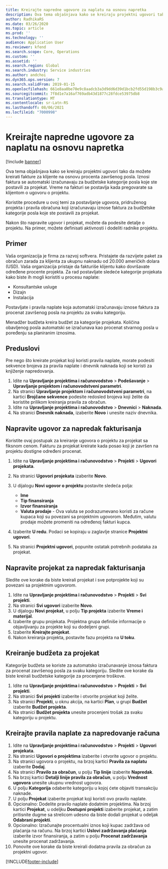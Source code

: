 ```yaml
---
title: Kreirajte napredne ugovore za naplatu na osnovu napretka
description: Ova tema objašnjava kako se kreiraju projektni ugovori tako da možete generisati fakture za klijente na osnovu procenta završenog posla.
author: RadhikaRS
ms.date: 03/26/2020
ms.topic: article
ms.prod: ''
ms.technology: ''
audience: Application User
ms.reviewer: kfend
ms.search.scope: Core, Operations
ms.custom: ''
ms.assetid: ''
ms.search.region: Global
ms.search.industry: Service industries
ms.author: andchoi
ms.dyn365.ops.version: 7
ms.search.validFrom: 2019-01-15
ms.openlocfilehash: 661e8aa0be70e9c8aadcb3a3d9dd6d39d1bcb2fd55d198b3c9af19fc2d0ae9d3
ms.sourcegitcommit: 7f8d1e7a16af769adb43d1877c28fdce53975db8
ms.translationtype: MT
ms.contentlocale: sr-Latn-RS
ms.lasthandoff: 08/06/2021
ms.locfileid: "7000998"
---
```

# <a name="create-advanced-contracts-for-billing-based-on-progress"></a>Kreirajte napredne ugovore za naplatu na osnovu napretka
[!include [banner](../includes/banner.md)]

Ova tema objašnjava kako se kreiraju projektni ugovori tako da možete kreirati fakture za klijente na osnovu procenta završenog posla. Iznosi faktura se automatski izračunavaju za budžetske kategorije posla koje ste postavili za projekat. Vreme na fakturi se postavlja kada pregovarate sa klijentom o ugovoru o projektu.

Koristite procedure u ovoj temi za postavljanje ugovora, pridruženog projekta i pravila obračuna koji izračunavaju iznose faktura za budžetske kategorije posla koje ste postavili za projekat.

Nakon što napravite ugovor i projekat, možete da podesite detalje o projektu. Na primer, možete definisati aktivnosti i dodeliti radnike projektu.

## <a name="example"></a>Primer

Vaša organizacija je firma za razvoj softvera. Pristajete da razvijete paket za obračun zarada za klijenta za ukupnu naknadu od 20.000 američkih dolara (USD). Vaša organizacija pristaje da fakturiše klijentu kako dovršavate određene procente projekta. Za rad postavljate sledeće kategorije projekata kako biste ih mogli koristiti u procesu naplate:

- Konsultantske usluge
- Dizajn
- Instalacija

Postavljate i pravila naplate koja automatski izračunavaju iznose faktura za procenat završenog posla na projektu za svaku kategoriju.

Menadžer budžeta kreira budžet za kategorije projekata. Količina obavljenog posla automatski se izračunava kao procenat stvarnog posla u poređenju sa planiranim iznosima.

## <a name="prerequisites"></a>Preduslovi

Pre nego što kreirate projekat koji koristi pravila naplate, morate podesiti sekvence brojeva za pravila naplate i dnevnik naknada koji se koristi za knjiženje napredovanja.

1. Idite na **Upravljanje projektima i računovodstvo** \> **Podešavanje** \> **Upravljanje projektom i računovodstveni parametri**.
2. Na stranici **Upravljanje projektom i računovodstveni parametri**, na kartici **Brojčane sekvence** podesite redosled brojeva koji želite da koristite prilikom kreiranja pravila za obračun.
3. Idite na **Upravljanje projektima i računovodstvo** \> **Dnevnici** \> **Naknada**.
4. Na stranici **Dnevnik naknada**, izaberite **Novo** i unesite naziv dnevnika.

## <a name="create-a-contract-for-progress-billings"></a>Napravite ugovor za napredak fakturisanja

Koristite ovaj postupak za kreiranje ugovora o projektu za projekat sa fiksnom cenom. Fakturu za projekat kreirate kada posao koji je završen na projektu dostigne određeni procenat.

1. Idite na **Upravljanje projektima i računovodstvo** \> **Projekti** \> **Ugovori projekata**.
2. Na stranici **Ugovori projekata** izaberite **Novo**.
3. U dijalogu **Novi ugovor o projektu** postavite sledeća polja:

    - **Ime**
    - **Tip finansiranja**
    - **Izvor finansiranja**
    - **Valuta prodaje** - Ova valuta se podrazumevano koristi za račune kupaca koji su povezani sa projektnim ugovorom. Međutim, valutu prodaje možete promeniti na određenoj fakturi kupca.

4. Izaberite **U redu**. Podaci se kopiraju u zaglavlje stranice **Projektni ugovori**.
5. Na stranici **Projektni ugovori**, popunite ostatak potrebnih podataka za projekat.

## <a name="create-a-project-for-progress-billings"></a>Napravite projekat za napredak fakturisanja

Sledite ove korake da biste kreirali projekat i sve potprojekte koji su povezani sa projektnim ugovorom.

1. Idite na **Upravljanje projektima i računovodstvo** \> **Projekti** \> **Svi projekti**.
2. Na stranici **Svi ugovori** izaberite **Novo**.
3. U dijalogu **Novi projekat**, u polju **Tip projekta** izaberite **Vreme i materijal**.
4. Izaberite grupu projekata. Projektna grupa definiše informacije o objavljivanju za projekte koji su dodeljeni grupi.
5. Izaberite **Kreirajte projekat**.
6. Nakon kreiranja projekta, postavite fazu projekta na **U toku**.

## <a name="create-a-budget-for-a-project"></a>Kreiranje budžeta za projekat

Kategorije budžeta se koriste za automatsko izračunavanje iznosa faktura za procenat završenog posla za svaku kategoriju. Sledite ove korake da biste kreirali budžetske kategorije za procenjene troškove.

1. Idite na **Upravljanje projektima i računovodstvo** \> **Projekti** \> **Svi projekti**.
2. Na stranici **Svi projekti** izaberite i otvorite projekat koji želite.
3. Na stranici **Projekti**, u oknu akcija, na kartici **Plan**, u grupi **Budžet** izaberite **Budžet projekta**.
4. Na stranici **Budžet projekta** unesite procenjeni trošak za svaku kategoriju u projektu.

## <a name="create-billing-rules-for-progress-billings"></a>Kreirajte pravila naplate za napredovanje računa

1. Idite na **Upravljanje projektima i računovodstvo** \> **Projekti** \> **Ugovori projekata**.
2. Na stranici **Ugovori o projektima** izaberite i otvorite ugovor o projektu.
3. Na stranici ugovora o projektu, na brzoj kartici **Pravila za naplatu** izaberite **Dodaj**.
4. Na stranici **Pravilo za obračun**, u polju **Tip linije** izaberite **Napredak**.
5. Na brzoj kartici **Detalji linije pravila za obračun**, u polju **Vrednost ugovora** unesite ukupnu vrednost ugovora.
6. U polju **Kategorija** odaberite kategoriju u kojoj ćete objaviti transakciju naknade.
7. U polju **Projekat** izaberite projekat koji koristi ovo pravilo naplate.
8. Opcionalno: Dodelite pravilo naplate dodatnim projektima. Na brzoj kartici **Projekat**, u odeljku **Dostupni projekti** izaberite projekat, a zatim pritisnite dugme sa strelicom udesno da biste dodali projekat u odeljak **Odabrani projekti**.
9. Opcionalno: Izračunajte procentualni iznos koji kupac zadržava od plaćanja na računu. Na brzoj kartici **Uslovi zadržavanja plaćanja** izaberite izvor finansiranja, a zatim u polju **Procenat zadržavanja** unesite procenat zadržavanja.
10. Ponovite ove korake da biste kreirali dodatna pravila za obračun za projektni ugovor.


[!INCLUDE[footer-include](../includes/footer-banner.md)]